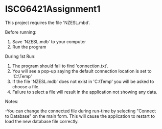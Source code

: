 # ISCG6421Assignment1
This project requires the file 'NZESL.mbd'. 

Before running: 

1. Save 'NZESL.mdb' to your computer
2. Run the program

During 1st Run:
1. The program should fail to find 'connection.txt'.
2. You will see a pop-up saying the default connection location is set to 'C:\Temp'
3. If the file 'NZESL.mdb' does not exist in 'C:\Temp' you will be asked to choose a file.
4. Failure to select a file will result in the application not showing any data.

Notes:

-You can change the connected file during run-time by selecting "Connect to Database" on the main form. This will cause the application to restart to load the new database file correctly. 
